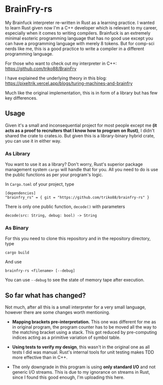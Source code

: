 # BrainFry-rs

My Brainfuck interpreter re-written in Rust as a learning practice. I wanted to
learn Rust given now I'm a C++ developer which is relevant to my career,
especially when it comes to writing compilers. Brainfuck is an extremely
minimal esoteric programming language that has no good use except you can have
a programming language with merely 8 tokens. But for comp-sci nerds like me,
this is a good practice to write a compiler in a different programming
language.

For those who want to check out my interpreter in C++:
https://github.com/triko88/BrainFry

I have explained the underlying theory in this blog: 
https://pixeltrik.vercel.app/blogs/turing-machines-and-brainfry

Much like the original implementation, this is in form of a library but has few
key differences.

## Usage
Given it's a small and inconsequential project for most people except me
**(it acts as a proof to recruiters that I know how to program on Rust)**, I
didn't shared the crate to crates.io. But given this is a library-binary hybrid
crate, you can use it in either way.

### As Library
You want to use it as a library? Don't worry, Rust's superior package
management system `cargo` will handle that for you. All you need to do is use
the public functions as per your program's logic. 

In `Cargo.toml` of your project, type

```
[dependencies]
"brainfry_rs" = { git = "https://github.com/triko88/brainfry-rs" }
```

There is only one public function, `decode()` with parameters

    decode(src: String, debug: bool) -> String

### As Binary
For this you need to clone this repository and in the repository directory,
type

    cargo build

And use 

    brainfry-rs <filename> [--debug]

You can use `--debug` to see the state of memory tape after execution.

## So far what has changed?
Not much, after all this is a small interpreter for a very small language,
however there are some changes worth mentioning.

- **Mapping brackets pre-interpretation.** This one was different for me as in
original program, the program counter has to be moved all the way to the
matching bracket using a stack. This got reduced by pre-computing indices
acting as a primitive variation of symbol table.

- **Using tests to verify my design**, this wasn't in the original one as all tests
I did was manual. Rust's internal tools for unit testing makes TDD more
effective than in C++.

- The only downgrade in this program is using **only standard I/O** and not generic
I/O streams. This is due to my ignorance on streams in Rust, since I found this
good enough, I'm uploading this here.
